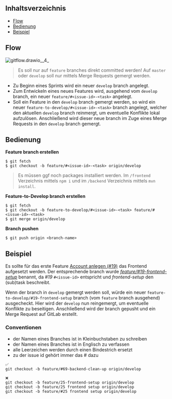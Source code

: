 ## Inhaltsverzeichnis

- [Flow](#flow)
- [Bedienung](#bedienung)
- [Beispiel](#beispiel)

## Flow

![gitflow.drawio__4\_](uploads/2c0a7106d699f35352d4516b8556e738/gitflow.drawio__4\_.png)

> Es soll nur auf `feature` branches direkt committed werden! Auf `master` oder `develop` soll nur mittels Merge Requests gemergt werden.

- Zu Beginn eines Sprints wird ein neuer `develop` branch angelegt.
- Zum Entwickeln eines neues Features wird, ausgehend vom `develop` branch, ein neuer `feature/#<issue-id>-<task>` angelegt.
- Soll ein Feature in den `develop` branch gemergt werden, so wird ein neuer `feature-to-develop/#<issue-id>-<task>` branch angelegt, welcher den aktuellen `develop` branch reinmergt, um eventuelle Konflikte lokal aufzulösen. Anschließend wird dieser neue branch im Zuge eines Merge Requests in den `develop` branch gemergt.

## Bedienung

**Feature branch erstellen**

```plaintext
$ git fetch
$ git checkout -b feature/#<issue-id>-<task> origin/develop
```
> Es müssen ggf noch packages installiert werden. Im `/frontend` Verzeichnis mittels `npm i` und im `/backend` Verzeichnis mittels `mvn install`.

**Feature-to-Develop branch erstellen**

```plaintext
$ git fetch
$ git checkout -b feature-to-develop/#<issue-id>-<task> feature/#<issue-id>-<task>
$ git merge origin/develop
```

**Branch pushen**
```plaintext
$ git push origin <branch-name>
```

## Beispiel

Es sollte für das erste Feature [Account anlegen (#19)](https://reset.inso.tuwien.ac.at/repo/2022ss-sepm-pr-group/22ss-sepm-pr-qse-14/-/issues/19 "Account anlegen") das Frontend aufgesetzt werden. Der entsprechende branch wurde [_feature/#19-frontend-setup_](https://reset.inso.tuwien.ac.at/repo/2022ss-sepm-pr-group/22ss-sepm-pr-qse-14/-/tree/feature/%2319-frontend-setup) benannt, da _#19_  `#<issue-id>` entspricht und _frontend-setup_ den (sub)task beschreibt.

Wenn der branch in `develop` gemergt werden soll, würde ein neuer `feature-to-develop/#19-frontend-setup` branch (vom `feature` branch ausgehend) ausgecheckt. Hier wird der `develop` nun reingemergt, um eventuelle Konflikte zu beseitigen. Anschließend wird der branch gepusht und ein Merge Request auf GitLab erstellt.

### Conventionen

- der Namen eines Branches ist in Kleinbuchstaben zu schreiben
- der Namen eines Branches ist in Englisch zu verfassen
- alle Leerzeichen werden durch einen Bindestrich ersetzt
- zu der issue id gehört immer das # dazu

```plaintext
✅
git checkout -b feature/#69-backend-clean-up origin/develop
```

```plaintext
❌
git checkout -b feature/25-frontend-setup origin/develop
git checkout -b feature/25 frontend setup origin/develop
git checkout -b feature/#25 frontend setup origin/develop
```